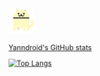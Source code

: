 ### <img src="https://github.com/Yanndroid/Yanndroid/blob/main/cats.gif" width="50" height="50" />

[Yanndroid's GitHub stats](https://github-readme-stats.vercel.app/api?username=Yanndroid)


[![Top Langs](https://github-readme-stats.vercel.app/api/top-langs/?username=Yanndroid&theme=dark)](https://github.com/anuraghazra/github-readme-stats)
